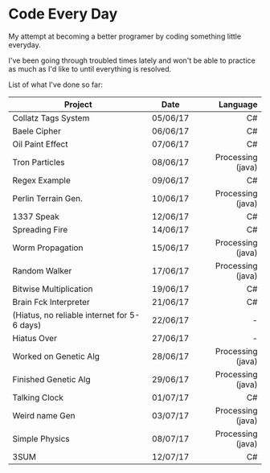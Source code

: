# Code Every Day
My attempt at becoming a better programer by coding something little everyday. 

I've been going through troubled times lately and won't be able to practice as much as I'd like to until everything is resolved.

List of what I've done so far:

| Project       | Date          |  Language  |
| ------------- |:-------------:| ------:|
| Collatz Tags System | 05/06/17| C# |
| Baele Cipher | 06/06/17       | C# |
| Oil Paint Effect | 07/06/17   |C# |
| Tron Particles | 08/06/17   |Processing (java) |
| Regex Example | 09/06/17   |C# |
| Perlin Terrain Gen. | 10/06/17   |Processing (java) |
| 1337 Speak | 12/06/17   |C# |
| Spreading Fire | 14/06/17   |C# |
| Worm Propagation | 15/06/17   |Processing (java)|
| Random Walker | 17/06/17   |Processing (java)|
| Bitwise Multiplication | 19/06/17   | C# |
| Brain Fck Interpreter | 21/06/17   | C# |
| (Hiatus, no reliable internet for 5-6 days) | 22/06/17   | - |
| Hiatus Over | 27/06/17   | - |
| Worked on Genetic Alg | 28/06/17   |Processing (java)|
| Finished Genetic Alg | 29/06/17   |Processing (java)|
| Talking Clock | 01/07/17   | C# |
| Weird name Gen | 03/07/17   | Processing (java) |
| Simple Physics | 08/07/17   | Processing (java) |
| 3SUM | 12/07/17   | C# |


